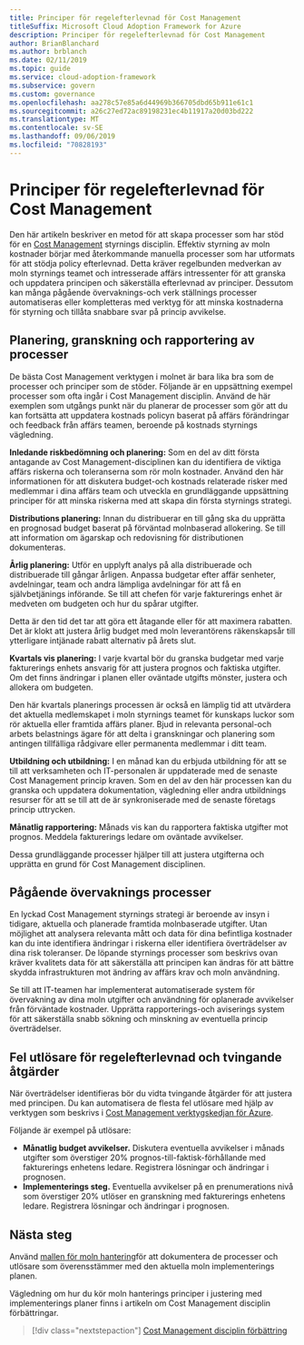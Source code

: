 ```yaml
---
title: Principer för regelefterlevnad för Cost Management
titleSuffix: Microsoft Cloud Adoption Framework for Azure
description: Principer för regelefterlevnad för Cost Management
author: BrianBlanchard
ms.author: brblanch
ms.date: 02/11/2019
ms.topic: guide
ms.service: cloud-adoption-framework
ms.subservice: govern
ms.custom: governance
ms.openlocfilehash: aa278c57e85a6d44969b366705dbd65b911e61c1
ms.sourcegitcommit: a26c27ed72ac89198231ec4b11917a20d03bd222
ms.translationtype: MT
ms.contentlocale: sv-SE
ms.lasthandoff: 09/06/2019
ms.locfileid: "70828193"
---
```

# <a name="cost-management-policy-compliance-processes"></a>Principer för regelefterlevnad för Cost Management

Den här artikeln beskriver en metod för att skapa processer som har stöd för en [Cost Management](./index.md) styrnings disciplin. Effektiv styrning av moln kostnader börjar med återkommande manuella processer som har utformats för att stödja policy efterlevnad. Detta kräver regelbunden medverkan av moln styrnings teamet och intresserade affärs intressenter för att granska och uppdatera principen och säkerställa efterlevnad av principer. Dessutom kan många pågående övervaknings-och verk ställnings processer automatiseras eller kompletteras med verktyg för att minska kostnaderna för styrning och tillåta snabbare svar på princip avvikelse.

## <a name="planning-review-and-reporting-processes"></a>Planering, granskning och rapportering av processer

De bästa Cost Management verktygen i molnet är bara lika bra som de processer och principer som de stöder. Följande är en uppsättning exempel processer som ofta ingår i Cost Management disciplin. Använd de här exemplen som utgångs punkt när du planerar de processer som gör att du kan fortsätta att uppdatera kostnads policyn baserat på affärs förändringar och feedback från affärs teamen, beroende på kostnads styrnings vägledning.

**Inledande riskbedömning och planering:** Som en del av ditt första antagande av Cost Management-disciplinen kan du identifiera de viktiga affärs riskerna och toleranserna som rör moln kostnader. Använd den här informationen för att diskutera budget-och kostnads relaterade risker med medlemmar i dina affärs team och utveckla en grundläggande uppsättning principer för att minska riskerna med att skapa din första styrnings strategi.

**Distributions planering:** Innan du distribuerar en till gång ska du upprätta en prognosad budget baserat på förväntad molnbaserad allokering. Se till att information om ägarskap och redovisning för distributionen dokumenteras.

**Årlig planering:** Utför en upplyft analys på alla distribuerade och distribuerade till gångar årligen. Anpassa budgetar efter affär senheter, avdelningar, team och andra lämpliga avdelningar för att få en självbetjänings införande. Se till att chefen för varje fakturerings enhet är medveten om budgeten och hur du spårar utgifter.

Detta är den tid det tar att göra ett åtagande eller för att maximera rabatten. Det är klokt att justera årlig budget med moln leverantörens räkenskapsår till ytterligare intjänade rabatt alternativ på årets slut.

**Kvartals vis planering:** I varje kvartal bör du granska budgetar med varje fakturerings enhets ansvarig för att justera prognos och faktiska utgifter. Om det finns ändringar i planen eller oväntade utgifts mönster, justera och allokera om budgeten.

Den här kvartals planerings processen är också en lämplig tid att utvärdera det aktuella medlemskapet i moln styrnings teamet för kunskaps luckor som rör aktuella eller framtida affärs planer. Bjud in relevanta personal-och arbets belastnings ägare för att delta i granskningar och planering som antingen tillfälliga rådgivare eller permanenta medlemmar i ditt team.

**Utbildning och utbildning:** I en månad kan du erbjuda utbildning för att se till att verksamheten och IT-personalen är uppdaterade med de senaste Cost Management princip kraven. Som en del av den här processen kan du granska och uppdatera dokumentation, vägledning eller andra utbildnings resurser för att se till att de är synkroniserade med de senaste företags princip uttrycken.

**Månatlig rapportering:** Månads vis kan du rapportera faktiska utgifter mot prognos. Meddela fakturerings ledare om oväntade avvikelser.

Dessa grundläggande processer hjälper till att justera utgifterna och upprätta en grund för Cost Management disciplinen.

## <a name="ongoing-monitoring-processes"></a>Pågående övervaknings processer

En lyckad Cost Management styrnings strategi är beroende av insyn i tidigare, aktuella och planerade framtida molnbaserade utgifter. Utan möjlighet att analysera relevanta mått och data för dina befintliga kostnader kan du inte identifiera ändringar i riskerna eller identifiera överträdelser av dina risk toleranser. De löpande styrnings processer som beskrivs ovan kräver kvalitets data för att säkerställa att principen kan ändras för att bättre skydda infrastrukturen mot ändring av affärs krav och moln användning.

Se till att IT-teamen har implementerat automatiserade system för övervakning av dina moln utgifter och användning för oplanerade avvikelser från förväntade kostnader. Upprätta rapporterings-och aviserings system för att säkerställa snabb sökning och minskning av eventuella princip överträdelser.

## <a name="compliance-violation-triggers-and-enforcement-actions"></a>Fel utlösare för regelefterlevnad och tvingande åtgärder

När överträdelser identifieras bör du vidta tvingande åtgärder för att justera med principen. Du kan automatisera de flesta fel utlösare med hjälp av verktygen som beskrivs i [Cost Management verktygskedjan för Azure](toolchain.md).

Följande är exempel på utlösare:

- **Månatlig budget avvikelser.** Diskutera eventuella avvikelser i månads utgifter som överstiger 20% prognos-till-faktisk-förhållande med fakturerings enhetens ledare. Registrera lösningar och ändringar i prognosen.
- **Implementerings steg.** Eventuella avvikelser på en prenumerations nivå som överstiger 20% utlöser en granskning med fakturerings enhetens ledare. Registrera lösningar och ändringar i prognosen.

## <a name="next-steps"></a>Nästa steg

Använd [mallen för moln hantering](./template.md)för att dokumentera de processer och utlösare som överensstämmer med den aktuella moln implementerings planen.

Vägledning om hur du kör moln hanterings principer i justering med implementerings planer finns i artikeln om Cost Management disciplin förbättringar.

> [!div class="nextstepaction"]
> [Cost Management disciplin förbättring](./discipline-improvement.md)

